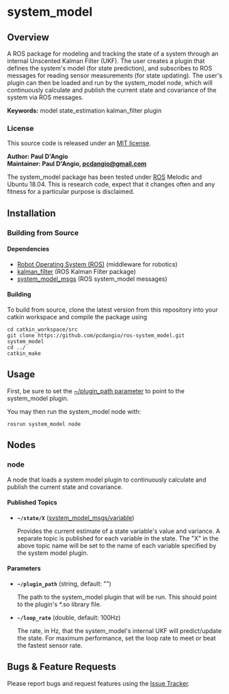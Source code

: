 # system_model

## Overview

A ROS package for modeling and tracking the state of a system through an internal Unscented Kalman Filter (UKF). The user creates a plugin that defines the system's model (for state prediction), and subscribes to ROS messages for reading sensor measurements (for state updating). The user's plugin can then be loaded and run by the system_model node, which will continuously calculate and publish the current state and covariance of the system via ROS messages.

**Keywords:** model state_estimation kalman_filter plugin

### License

This source code is released under an [MIT license](LICENSE).

**Author: Paul D'Angio<br />
Maintainer: Paul D'Angio, pcdangio@gmail.com**

The system_model package has been tested under [ROS] Melodic and Ubuntu 18.04. This is research code, expect that it changes often and any fitness for a particular purpose is disclaimed.

## Installation

### Building from Source

#### Dependencies

- [Robot Operating System (ROS)](http://wiki.ros.org) (middleware for robotics)
- [kalman_filter](https://github.com/pcdangio/ros-kalman_filter) (ROS Kalman Filter package)
- [system_model_msgs](https://github.com/pcdangio/ros-system_model_msgs) (ROS system_model messages)

#### Building

To build from source, clone the latest version from this repository into your catkin workspace and compile the package using

    cd catkin_workspace/src
    git clone https://github.com/pcdangio/ros-system_model.git system_model
    cd ../
    catkin_make

## Usage

First, be sure to set the [~/plugin_path parameter](#parameters) to point to the system_model plugin.

You may then run the system_model node with:

    rosrun system_model node

## Nodes

### node

A node that loads a system model plugin to continuously calculate and publish the current state and covariance.

#### Published Topics
* **`~/state/X`** ([system_model_msgs/variable](https://github.com/pcdangio/ros-system_model_msgs/blob/main/msg/variable.msg))

    Provides the current estimate of a state variable's value and variance. A separate topic is published for each variable in the state.
    The "X" in the above topic name will be set to the name of each variable specified by the system model plugin.

#### Parameters

* **`~/plugin_path`** (string, default: "")

    The path to the system_model plugin that will be run. This should point to the plugin's *.so library file.

* **`~/loop_rate`** (double, default: 100Hz)

    The rate, in Hz, that the system_model's internal UKF will predict/update the state. For maximum performance,
    set the loop rate to meet or beat the fastest sensor rate.

## Bugs & Feature Requests

Please report bugs and request features using the [Issue Tracker](https://github.com/pcdangio/ros-system_model/issues).

[ROS]: http://www.ros.org